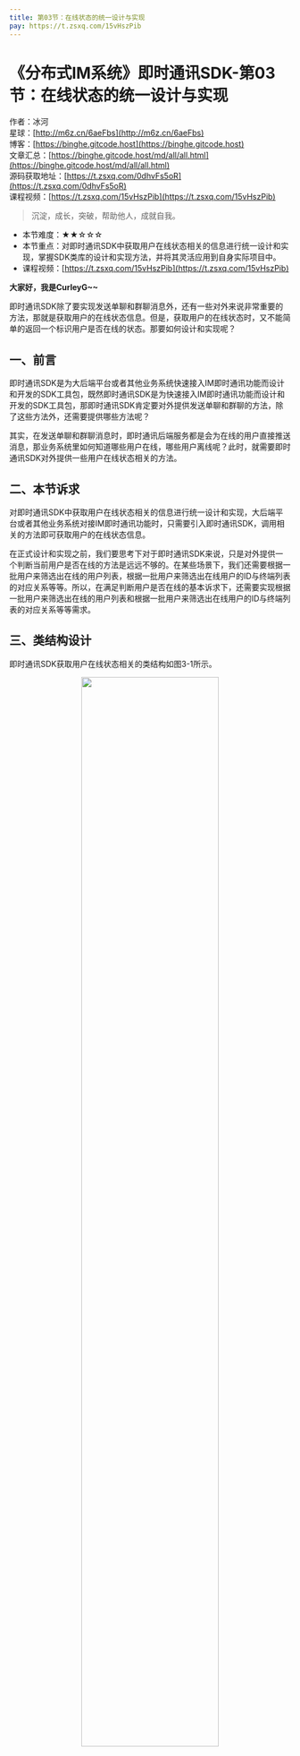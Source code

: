 ```yaml
---
title: 第03节：在线状态的统一设计与实现
pay: https://t.zsxq.com/15vHszPib
---
```


# 《分布式IM系统》即时通讯SDK-第03节：在线状态的统一设计与实现

作者：冰河
<br/>星球：[http://m6z.cn/6aeFbs](http://m6z.cn/6aeFbs)
<br/>博客：[https://binghe.gitcode.host](https://binghe.gitcode.host)
<br/>文章汇总：[https://binghe.gitcode.host/md/all/all.html](https://binghe.gitcode.host/md/all/all.html)
<br/>源码获取地址：[https://t.zsxq.com/0dhvFs5oR](https://t.zsxq.com/0dhvFs5oR)
<br/>课程视频：[https://t.zsxq.com/15vHszPib](https://t.zsxq.com/15vHszPib)

> 沉淀，成长，突破，帮助他人，成就自我。

* 本节难度：★★☆☆☆
* 本节重点：对即时通讯SDK中获取用户在线状态相关的信息进行统一设计和实现，掌握SDK类库的设计和实现方法，并将其灵活应用到自身实际项目中。
* 课程视频：[https://t.zsxq.com/15vHszPib](https://t.zsxq.com/15vHszPib)

**大家好，我是CurleyG~~**

即时通讯SDK除了要实现发送单聊和群聊消息外，还有一些对外来说非常重要的方法，那就是获取用户的在线状态信息。但是，获取用户的在线状态时，又不能简单的返回一个标识用户是否在线的状态。那要如何设计和实现呢？

## 一、前言

即时通讯SDK是为大后端平台或者其他业务系统快速接入IM即时通讯功能而设计和开发的SDK工具包，既然即时通讯SDK是为快速接入IM即时通讯功能而设计和开发的SDK工具包，那即时通讯SDK肯定要对外提供发送单聊和群聊的方法，除了这些方法外，还需要提供哪些方法呢？

其实，在发送单聊和群聊消息时，即时通讯后端服务都是会为在线的用户直接推送消息，那业务系统里如何知道哪些用户在线，哪些用户离线呢？此时，就需要即时通讯SDK对外提供一些用户在线状态相关的方法。

## 二、本节诉求

对即时通讯SDK中获取用户在线状态相关的信息进行统一设计和实现，大后端平台或者其他业务系统对接IM即时通讯功能时，只需要引入即时通讯SDK，调用相关的方法即可获取用户的在线状态信息。

在正式设计和实现之前，我们要思考下对于即时通讯SDK来说，只是对外提供一个判断当前用户是否在线的方法是远远不够的。在某些场景下，我们还需要根据一批用户来筛选出在线的用户列表，根据一批用户来筛选出在线用户的ID与终端列表的对应关系等等。所以，在满足判断用户是否在线的基本诉求下，还需要实现根据一批用户来筛选出在线的用户列表和根据一批用户来筛选出在线用户的ID与终端列表的对应关系等等需求。

## 三、类结构设计

即时通讯SDK获取用户在线状态相关的类结构如图3-1所示。

<div align="center">
    <img src="https://binghe.gitcode.host/images/project/im/2023-12-24-001.png?raw=true" width="70%">
    <br/>
</div>

可以看到，整体类结构还是比较简单的，在原来的基础上添加了获取用户状态相关的方法。

## 查看完整文章

加入[冰河技术](https://public.zsxq.com/groups/15552115418882.html)知识星球，解锁完整技术文章、小册、视频与完整代码
